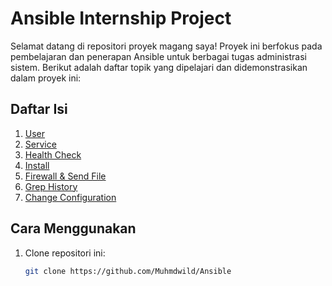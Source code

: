 # Ansible Internship Project

Selamat datang di repositori proyek magang saya! Proyek ini berfokus pada pembelajaran dan penerapan Ansible untuk berbagai tugas administrasi sistem. Berikut adalah daftar topik yang dipelajari dan didemonstrasikan dalam proyek ini:

## Daftar Isi

1. [User](/user_mod)
2. [Service](/service)
3. [Health Check](/monitor)
4. [Install](/apt)
5. [Firewall & Send File](/firewall)
6. [Grep History](/history)
7. [Change Configuration](/configure)



## Cara Menggunakan

1. Clone repositori ini:
   ```bash
   git clone https://github.com/Muhmdwild/Ansible
